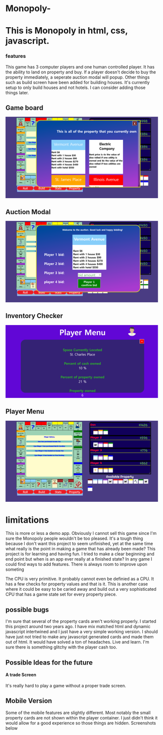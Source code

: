 # Monopoly-

# This is Monopoly in html, css, javascript. 


### features ### 

<p>This game has 3 computer players and one human controlled player. It has the ability to land on property and buy.  If a player doesn't decide to buy the property immediately, a seperate auction modal will popup. Other things such as build screen have been added for building houses. It's currently setup to only build houses and not hotels. I can consider adding those things later. </p> 



## Game board ##

![monscreen1](monscreen1.png)


## Auction Modal ## 
![monscreen2](monscreen2.png)



## Inventory Checker ## 
![monscreen3](monscreen3.png)



## Player Menu ## 
![monscreen4](monscreen4.png)











# limitations #

<p> This is more or less a demo app. Obviously I cannot sell this game since I'm sure the Monopoly people wouldn't be too pleased. It's a tough thing because I don't want this project to seem unfinished, yet at the same time what really is the point in making a game that has already been made? This project is for learning and having fun. I tried to make a clear beginning and end point but when is an app ever really at a finished state? In any game I could find ways to add features. There is always room to improve upon someting </p>

<p> The CPU is very primitive. It probably cannot even be definied as a CPU. It has a few checks for property values and that is it. This is another case where it could be 
easy to be caried away and build out a very sophisticated CPU that has a game state set for every property piece. </p>

## possible bugs ## 

<p> I'm sure that several of the property cards aren't working properly. I started this project around two years ago. I have mix matched html and dynamic javascript intertwined and I just have a very simple working version. I should have just not tried to make any javascript generated cards and made them out of html. It would have solved a ton of headaches. Live and learn. I'm sure there is something glitchy with the player cash too. </p>

## Possible Ideas for the future ## 

####  A trade Screen #### 
<p> It's really hard to play a game without a proper trade screen. <p>



## Mobile Version ## 

<p> Some of the mobile features are slightly different. Most notably the small property cards are not shown within the player container. I just didn't think it would allow for a good experience so those things are hidden. Screenshots below </p>